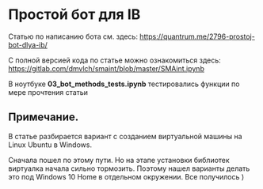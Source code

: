 # Простой бот для IB

Статью по написанию бота см. здесь:
https://quantrum.me/2796-prostoj-bot-dlya-ib/

С полной версией кода по статье можно ознакомиться здесь:
https://gitlab.com/dmvlch/smaint/blob/master/SMAint.ipynb

В ноутбуке **03_bot_methods_tests.ipynb** тестировались функции по мере прочтения статьи

## Примечание.
В статье разбирается вариант с созданием виртуальной машины на Linux Ubuntu в Windows.   

Сначала пошел по этому пути. Но на этапе установки 
библиотек виртуалка начала сильно тормозить. 
Поэтому нашел варианты делать это под Windows 10 Home в отдельном окружении. Все получилось )

